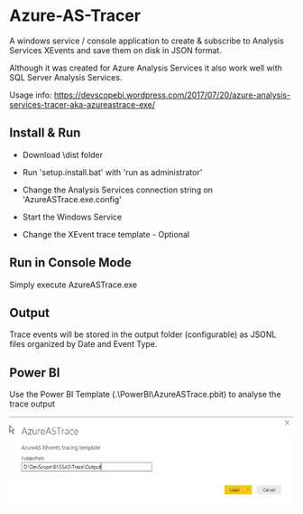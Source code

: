 # Azure-AS-Tracer

A windows service / console application to create & subscribe to Analysis Services XEvents and save them on disk in JSON format.

Although it was created for Azure Analysis Services it also work well with SQL Server Analysis Services.

Usage info: https://devscopebi.wordpress.com/2017/07/20/azure-analysis-services-tracer-aka-azureastrace-exe/

## Install & Run

* Download \dist folder

* Run 'setup.install.bat' with 'run as administrator'

* Change the Analysis Services connection string on 'AzureASTrace.exe.config'

* Start the Windows Service

* Change the XEvent trace template - Optional

## Run in Console Mode

Simply execute AzureASTrace.exe

## Output

Trace events will be stored in the output folder (configurable) as JSONL files organized by Date and Event Type.

## Power BI

Use the Power BI Template (.\PowerBI\AzureASTrace.pbit) to analyse the trace output

![](https://github.com/DevScope/Azure-AS-Tracer/blob/master/Images/PowerBI.TemplateParameter.png)


